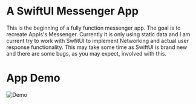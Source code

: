 # A SwiftUI Messenger App

This is the beginning of a fully function messenger app. The goal is to recreate Appls's Messenger. Currently it is only using static data and I am current try to work with SwfitUI to implement Networking and actual user response functionality. This may take some time as SwiftUI is brand new and there are some bugs, as you may expect, involved with this.


# App Demo

![Demo](https://user-images.githubusercontent.com/17322126/60988119-3a014500-a300-11e9-8e92-0081c338e624.gif)
